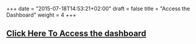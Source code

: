 +++
date = "2015-07-18T14:53:21+02:00"
draft = false
title = "Access the Dashboard"
weight = 4
+++

## [Click Here To Access the dashboard](https://datavaapps.shinyapps.io/myclassroomanalytics)
